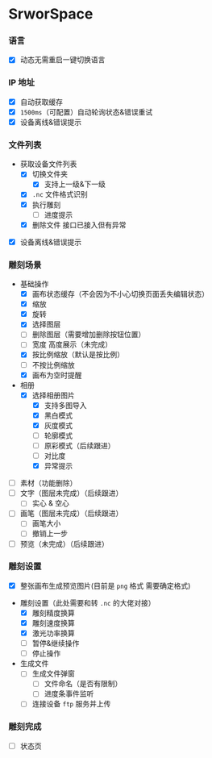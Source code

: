 # SrworSpace

### 语言

- [x] 动态无需重启一键切换语言

### IP 地址

- [x] 自动获取缓存
- [x] `1500ms`（可配置）自动轮询状态&错误重试
- [x] 设备离线&错误提示

### 文件列表

- 获取设备文件列表
  - [x] 切换文件夹
    - [x] 支持上一级&下一级
  - [x] `.nc` 文件格式识别
  - [x] 执行雕刻
    - [ ] 进度提示
  - [x] 删除文件 接口已接入但有异常
- [x] 设备离线&错误提示

### 雕刻场景

- 基础操作
  - [x] 画布状态缓存（不会因为不小心切换页面丢失编辑状态）
  - [x] 缩放
  - [x] 旋转
  - [x] 选择图层
  - [ ] 删除图层（需要增加删除按钮位置）
  - [ ] 宽度 高度展示（未完成）
  - [x] 按比例缩放（默认是按比例）
  - [ ] 不按比例缩放
  - [x] 画布为空时提醒
- 相册
  - [x] 选择相册图片
    - [x] 支持多图导入
    - [x] 黑白模式
    - [x] 灰度模式
    - [ ] 轮廓模式
    - [ ] 原彩模式（后续跟进）
    - [ ] 对比度
    - [x] 异常提示
- [ ] 素材（功能删除）
- [ ] 文字（图层未完成）（后续跟进）
  - [ ] 实心 & 空心
- [ ] 画笔（图层未完成）（后续跟进）
  - [ ] 画笔大小
  - [ ] 撤销上一步
- [ ] 预览（未完成）（后续跟进）

### 雕刻设置

- [x] 整张画布生成预览图片(目前是 `png` 格式 需要确定格式)
- 雕刻设置（此处需要和转 `.nc` 的大佬对接）
  - [x] 雕刻精度换算
  - [x] 雕刻速度换算
  - [x] 激光功率换算
  - [ ] 暂停&继续操作
  - [ ] 停止操作
- 生成文件
  - [ ] 生成文件弹窗
    - [ ] 文件命名（是否有限制）
    - [ ] 进度条事件监听
  - [ ] 连接设备 `ftp` 服务并上传

### 雕刻完成
- [ ] 状态页